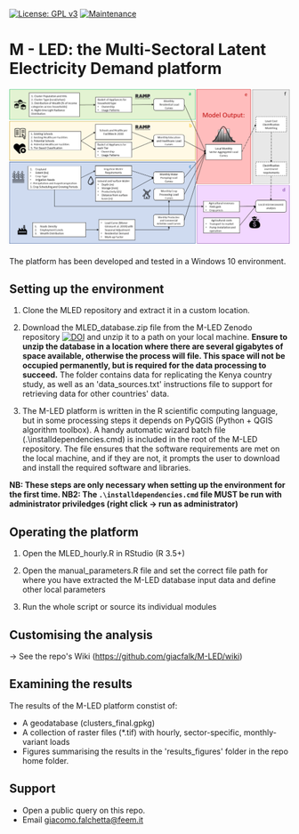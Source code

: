 [![License: GPL v3](https://img.shields.io/badge/License-GPLv3-blue.svg)](https://www.gnu.org/licenses/gpl-3.0) [![Maintenance](https://img.shields.io/badge/Maintained%3F-yes-green.svg)](https://GitHub.com/Naereen/StrapDown.js/graphs/commit-activity)

# M - LED: the Multi-Sectoral Latent Electricity Demand platform

![alt text](https://github.com/giacfalk/M-LED/blob/master/logo.png?raw=true)

####
The platform has been developed and tested in a Windows 10 environment. 

## Setting up the environment
1. Clone the MLED repository and extract it in a custom location.

2. Download the MLED_database.zip file from the M-LED Zenodo repository [![DOI](https://zenodo.org/badge/DOI/10.5281/zenodo.3980355.svg)](https://doi.org/10.5281/zenodo.3980355) and unzip it to a path on your local machine. **Ensure to unzip the database in a location where there are several gigabytes of space available, otherwise the process will file. This space will not be occupied permanently, but is required for the data processing to succeed.** The folder contains data for replicating the Kenya country study, as well as an 'data_sources.txt' instructions file to support for retrieving data for other countries' data.

3. The M-LED platform is written in the R scientific computing language, but in some processing steps it depends on PyQGIS (Python + QGIS algorithm toolbox). A handy automatic wizard batch file (.\installdependencies.cmd) is included in the root of the M-LED repository. The file ensures that the software requirements are met on the local machine, and if they are not, it prompts the user to download and install the required software and libraries.

**NB: These steps are only necessary when setting up the environment for the first time. NB2: The `.\installdependencies.cmd` file MUST be run with administrator priviledges (right click -> run as administrator)**

## Operating the platform
1. Open the MLED_hourly.R in RStudio (R 3.5+)

3. Open the manual_parameters.R file and set the correct file path for where you have extracted the M-LED database input data and define other local parameters

3. Run the whole script or source its individual modules

## Customising the analysis
-> See the repo's Wiki (https://github.com/giacfalk/M-LED/wiki)

## Examining the results
The results of the M-LED platform constist of:
- A geodatabase (clusters_final.gpkg)
- A collection of raster files (*.tif) with hourly, sector-specific, monthly-variant loads
- Figures summarising the results in the 'results_figures' folder in the repo home folder.

## Support
- Open a public query on this repo.
- Email giacomo.falchetta@feem.it

